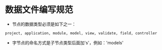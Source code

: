 # 数据文件编写规范

* 节点的数据类型必须是如下之一：
 
`project, application, module, model, view, validate, field, controller`

* 字节点的命名方式是子节点类型后面加's'，例如：'models'